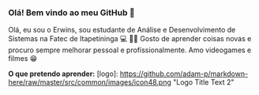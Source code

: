 ### Olá! Bem vindo ao meu GitHub 👋
Olá, eu sou o Erwins, sou estudante de Análise e Desenvolvimento de Sistemas na Fatec de Itapetininga 💻 👨‍🎓
Gosto de aprender coisas novas e procuro sempre melhorar pessoal e profissionalmente. Amo videogames e filmes 😁

**O que pretendo aprender:**
[logo]: https://github.com/adam-p/markdown-here/raw/master/src/common/images/icon48.png "Logo Title Text 2"



